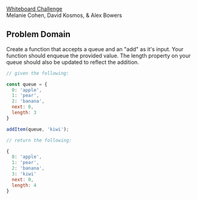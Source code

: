 [Whiteboard Challenge](https://github.com/codefellows-seattle-javascript-401d22/16-basic-auth/blob/master/CHALLENGE.md)  
Melanie Cohen, David Kosmos, & Alex Bowers

## Problem Domain
Create a function that accepts a queue and an "add" as it's input.  Your function should enqueue the provided value. The length property on your queue should also be updated to reflect the addition.

```javascript
// given the following:

const queue = {
  0: 'apple',
  1: 'pear',
  2: 'banana',
  next: 0,
  length: 3
}

addItem(queue, 'kiwi');

// return the following:

{
  0: 'apple',
  1: 'pear',
  2: 'banana',
  3: 'kiwi'
  next: 0,
  length: 4
}
```